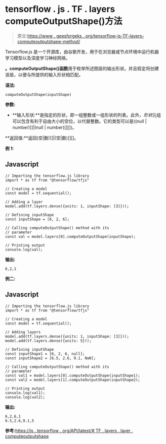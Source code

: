 # tensorflow . js . TF . layers computeOutputShape()方法

> 原文:[https://www . geesforgeks . org/tensorflow-js-TF-layers-computeoutputshape-method/](https://www.geeksforgeeks.org/tensorflow-js-tf-layers-computeoutputshape-method/)

Tensorflow.js 是一个开源库，由谷歌开发，用于在浏览器或节点环境中运行机器学习模型以及深度学习神经网络。

**。computeOutputShape()函数**用于枚举所述图层的输出形状。并且假定将创建该层，以便与所提供的输入形状相匹配。

**语法:**

```
computeOutputShape(inputShape)
```

**参数:**

*   **输入形状:**是指定的形状，即一组整数或一组形状的列表。此外，*形状*元组可以包含有利于自由大小的空位，以代替整数。它的类型可以是((null | number)[]|(null | number)[][])。

**返回值:**返回(空|数)[]|(空|数)[][]。

**例 1:**

## Javascript

```
// Importing the tensorflow.js library
import * as tf from "@tensorflow/tfjs"

// Creating a model
const model = tf.sequential();

// Adding a layer
model.add(tf.layers.dense({units: 1, inputShape: [3]}));

// Defining inputShape
const inputShape = [6, 2, 6];

// Calling computeOutputShape() method with its 
// parameter
const val = model.layers[0].computeOutputShape(inputShape);

// Printing output
console.log(val);
```

**输出:**

```
6,2,1
```

**例二:**

## Javascript

```
// Importing the tensorflow.js library
import * as tf from "@tensorflow/tfjs"

// Creating a model
const model = tf.sequential();

// Adding layers
model.add(tf.layers.dense({units: 1, inputShape: [3]}));
model.add(tf.layers.dense({units: 5}));

// Defining inputShape
const inputShape1 = [6, 2, 6, null];
const inputShape2 = [6.5, 2.6, 9.1, NaN];

// Calling computeOutputShape() method with its 
// parameter
const val1 = model.layers[0].computeOutputShape(inputShape1);
const val2 = model.layers[1].computeOutputShape(inputShape2);

// Printing output
console.log(val1);
console.log(val2);
```

**输出:**

```
6,2,6,1
6.5,2.6,9.1,5
```

**参考:**[https://js . tensorflow . org/API/latest/# TF . layers . layer . computeoutputshape](https://js.tensorflow.org/api/latest/#tf.layers.Layer.computeOutputShape)